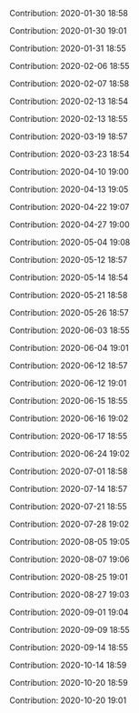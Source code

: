 Contribution: 2020-01-30 18:58

Contribution: 2020-01-30 19:01

Contribution: 2020-01-31 18:55

Contribution: 2020-02-06 18:55

Contribution: 2020-02-07 18:58

Contribution: 2020-02-13 18:54

Contribution: 2020-02-13 18:55

Contribution: 2020-03-19 18:57

Contribution: 2020-03-23 18:54

Contribution: 2020-04-10 19:00

Contribution: 2020-04-13 19:05

Contribution: 2020-04-22 19:07

Contribution: 2020-04-27 19:00

Contribution: 2020-05-04 19:08

Contribution: 2020-05-12 18:57

Contribution: 2020-05-14 18:54

Contribution: 2020-05-21 18:58

Contribution: 2020-05-26 18:57

Contribution: 2020-06-03 18:55

Contribution: 2020-06-04 19:01

Contribution: 2020-06-12 18:57

Contribution: 2020-06-12 19:01

Contribution: 2020-06-15 18:55

Contribution: 2020-06-16 19:02

Contribution: 2020-06-17 18:55

Contribution: 2020-06-24 19:02

Contribution: 2020-07-01 18:58

Contribution: 2020-07-14 18:57

Contribution: 2020-07-21 18:55

Contribution: 2020-07-28 19:02

Contribution: 2020-08-05 19:05

Contribution: 2020-08-07 19:06

Contribution: 2020-08-25 19:01

Contribution: 2020-08-27 19:03

Contribution: 2020-09-01 19:04

Contribution: 2020-09-09 18:55

Contribution: 2020-09-14 18:55

Contribution: 2020-10-14 18:59

Contribution: 2020-10-20 18:59

Contribution: 2020-10-20 19:01

